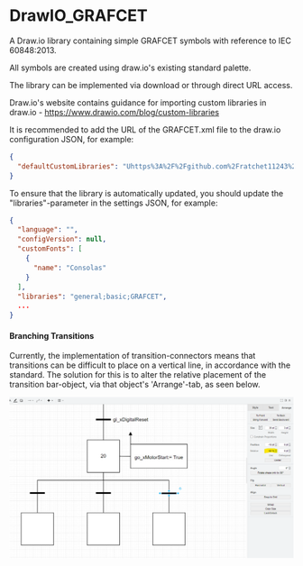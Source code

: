 # DrawIO_GRAFCET
A Draw.io library containing simple GRAFCET symbols with reference to IEC 60848:2013.

All symbols are created using draw.io's existing standard palette.

The library can be implemented via download or through direct URL access.

Draw.io's website contains guidance for importing custom libraries in draw.io - https://www.drawio.com/blog/custom-libraries

It is recommended to add the URL of the GRAFCET.xml file to the draw.io configuration JSON, for example:
```json
{
  "defaultCustomLibraries": "Uhttps%3A%2F%2Fgithub.com%2Fratchet11243%2FDrawIO_GRAFCET%2Fblob%2Fmain%2FGRAFCET.xml"
}
```

To ensure that the library is automatically updated, you should update the "libraries"-parameter in the settings JSON, for example:

```json
{
  "language": "",
  "configVersion": null,
  "customFonts": [
    {
      "name": "Consolas"
    }
  ],
  "libraries": "general;basic;GRAFCET",
  ...
}
```

#### Branching Transitions
Currently, the implementation of transition-connectors means that transitions can be difficult to place on a vertical line, in accordance with the standard.
The solution for this is to alter the relative placement of the transition bar-object, via that object's 'Arrange'-tab, as seen below.

![An image showing the 'Arrange'-tab for a transition's horizontal bar-object in draw.io](images/branchTransitionWorkaroundBranch.png)

